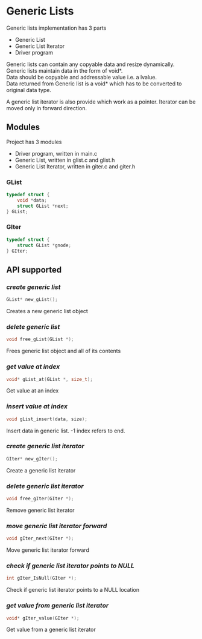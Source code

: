 # Generic Lists

Generic lists implementation has 3 parts
* Generic List
* Generic List Iterator
* Driver program

Generic lists can contain any copyable data and resize dynamically.  
Generic lists maintain data in the form of void*.  
Data should be copyable and addressable value i.e. a lvalue.  
Data returned from Generic list is a void* which has to be converted to original data type.

A generic list iterator is also provide which work as a pointer.
Iterator can be moved only in forward direction.

## Modules
Project has 3 modules
* Driver program, written in main.c
* Generic List, written in glist.c and glist.h
* Generic List Iterator, written in giter.c and giter.h

### GList
``` c
typedef struct {
    void *data;
    struct GList *next;
} GList;
```

### GIter
``` c
typedef struct {
    struct GList *gnode;
} GIter;
```

## API supported
### _create generic list_
``` c
GList* new_gList();
```
Creates a new generic list object

### _delete generic list_
``` c
void free_gList(GList *);
```
Frees generic list object and all of its contents

### _get value at index_
``` c
void* gList_at(GList *, size_t);
```
Get value at an index

### _insert value at index_
``` c
void gList_insert(data, size);
```
Insert data in generic list. -1 index refers to end.

### _create generic list iterator_
``` c
GIter* new_gIter();
```
Create a generic list iterator

### _delete generic list iterator_
``` c
void free_gIter(GIter *);
```
Remove generic list iterator

### _move generic list iterator forward_
``` c
void gIter_next(GIter *);
```
Move generic list iterator forward

### _check if generic list iterator points to NULL_
``` c
int gIter_IsNull(GIter *);
```
Check if generic list iterator points to a NULL location

### _get value from generic list iterator_
``` c
void* gIter_value(GIter *);
```
Get value from a generic list iterator
